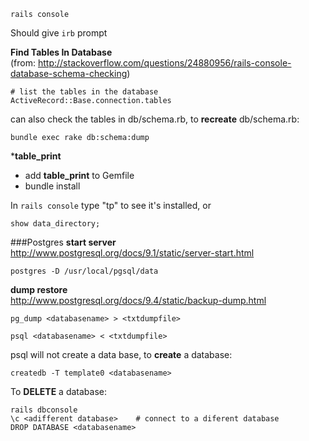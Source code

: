 ```
rails console
```
Should give `irb` prompt

**Find Tables In Database**  
(from: http://stackoverflow.com/questions/24880956/rails-console-database-schema-checking)  
```
# list the tables in the database
ActiveRecord::Base.connection.tables
```
can also check the tables in db/schema.rb, to **recreate** db/schema.rb:
```
bundle exec rake db:schema:dump
```
***table_print**
- add **table_print** to Gemfile
- bundle install

In `rails console` type "tp" to see it's installed, or
```
show data_directory;
```

###Postgres
**start server**  
http://www.postgresql.org/docs/9.1/static/server-start.html  
```
postgres -D /usr/local/pgsql/data
```

**dump restore**  
http://www.postgresql.org/docs/9.4/static/backup-dump.html  
```
pg_dump <databasename> > <txtdumpfile>

psql <databasename> < <txtdumpfile>
```
psql will not create a data base, to **create** a database:
```
createdb -T template0 <databasename>
```
To **DELETE** a database:
```
rails dbconsole
\c <adifferent database>    # connect to a diferent database
DROP DATABASE <databasename>
```
